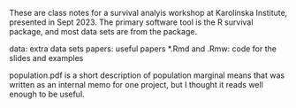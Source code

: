 These are class notes for a survival analyis workshop at Karolinska Institute,
presented in Sept 2023.  The primary software tool is the R survival package,
and most data sets are from the package.

data: extra data sets
papers: useful papers
*.Rmd and .Rmw: code for the slides and examples

population.pdf is a short description of population marginal means that was
written as an internal memo for one project, but I thought it reads well enough
to be useful.
